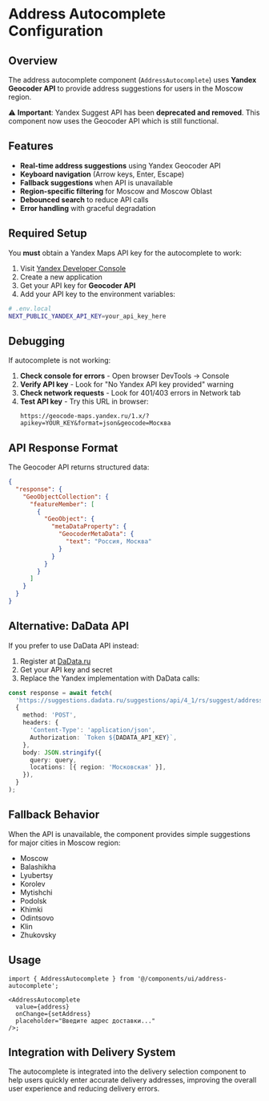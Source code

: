 # Address Autocomplete Configuration

## Overview

The address autocomplete component (`AddressAutocomplete`) uses **Yandex Geocoder API** to provide address suggestions for users in the Moscow region.

⚠️ **Important**: Yandex Suggest API has been **deprecated and removed**. This component now uses the Geocoder API which is still functional.

## Features

- **Real-time address suggestions** using Yandex Geocoder API
- **Keyboard navigation** (Arrow keys, Enter, Escape)
- **Fallback suggestions** when API is unavailable
- **Region-specific filtering** for Moscow and Moscow Oblast
- **Debounced search** to reduce API calls
- **Error handling** with graceful degradation

## Required Setup

You **must** obtain a Yandex Maps API key for the autocomplete to work:

1. Visit [Yandex Developer Console](https://developer.tech.yandex.ru/)
2. Create a new application
3. Get your API key for **Geocoder API**
4. Add your API key to the environment variables:

```bash
# .env.local
NEXT_PUBLIC_YANDEX_API_KEY=your_api_key_here
```

## Debugging

If autocomplete is not working:

1. **Check console for errors** - Open browser DevTools → Console
2. **Verify API key** - Look for "No Yandex API key provided" warning
3. **Check network requests** - Look for 401/403 errors in Network tab
4. **Test API key** - Try this URL in browser:
   ```
   https://geocode-maps.yandex.ru/1.x/?apikey=YOUR_KEY&format=json&geocode=Москва
   ```

## API Response Format

The Geocoder API returns structured data:

```json
{
  "response": {
    "GeoObjectCollection": {
      "featureMember": [
        {
          "GeoObject": {
            "metaDataProperty": {
              "GeocoderMetaData": {
                "text": "Россия, Москва"
              }
            }
          }
        }
      ]
    }
  }
}
```

## Alternative: DaData API

If you prefer to use DaData API instead:

1. Register at [DaData.ru](https://dadata.ru/)
2. Get your API key and secret
3. Replace the Yandex implementation with DaData calls:

```typescript
const response = await fetch(
  'https://suggestions.dadata.ru/suggestions/api/4_1/rs/suggest/address',
  {
    method: 'POST',
    headers: {
      'Content-Type': 'application/json',
      Authorization: `Token ${DADATA_API_KEY}`,
    },
    body: JSON.stringify({
      query: query,
      locations: [{ region: 'Московская' }],
    }),
  }
);
```

## Fallback Behavior

When the API is unavailable, the component provides simple suggestions for major cities in Moscow region:

- Moscow
- Balashikha
- Lyubertsy
- Korolev
- Mytishchi
- Podolsk
- Khimki
- Odintsovo
- Klin
- Zhukovsky

## Usage

```tsx
import { AddressAutocomplete } from '@/components/ui/address-autocomplete';

<AddressAutocomplete
  value={address}
  onChange={setAddress}
  placeholder="Введите адрес доставки..."
/>;
```

## Integration with Delivery System

The autocomplete is integrated into the delivery selection component to help users quickly enter accurate delivery addresses, improving the overall user experience and reducing delivery errors.
